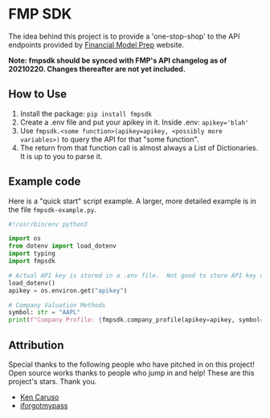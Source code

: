 # FMP SDK
The idea behind this project is to provide a 'one-stop-shop' to the API endpoints provided by 
[Financial Model Prep](http://financialmodelingprep.com) website.

**Note: fmpsdk should be synced with FMP's API changelog as of 20210220.  Changes thereafter are not yet included.**

## How to Use
1. Install the package: `pip install fmpsdk`
1. Create a .env file and put your apikey in it.  Inside .env: `apikey='blah'`
1. Use `fmpsdk.<some function>(apikey=apikey, <possibly more variables>)` to query the API for that "some function".
1. The return from that function call is almost always a List of Dictionaries.  It is up to you to parse it.

## Example code
Here is a "quick start" script example.  A larger, more detailed example is in the file `fmpsdk-example.py`.
```python
#!/usr/bin/env python3

import os
from dotenv import load_dotenv
import typing
import fmpsdk

# Actual API key is stored in a .env file.  Not good to store API key directly in script.
load_dotenv()
apikey = os.environ.get("apikey")

# Company Valuation Methods
symbol: str = "AAPL"
print(f"Company Profile: {fmpsdk.company_profile(apikey=apikey, symbol=symbol)}")
```

## Attribution
Special thanks to the following people who have pitched in on this project!  Open source works thanks to people who 
jump in and help!  These are this project's stars.  Thank you.
  - [Ken Caruso](https://github.com/ipl31)
  - [iforgotmypass](https://github.com/iforgotmypass)
